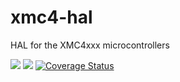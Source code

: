 # xmc4-hal
HAL for the XMC4xxx microcontrollers

![](https://github.com/xmc-rs/xmc4-hal/workflows/XMC%20Devices/badge.svg)
![](https://github.com/xmc-rs/xmc4-hal/workflows/Docs/badge.svg)
[![Coverage Status](https://coveralls.io/repos/github/xmc-rs/xmc4-hal/badge.svg?branch=master)](https://coveralls.io/github/xmc-rs/xmc4-hal?branch=master)
